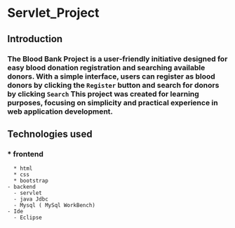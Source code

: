 # Servlet_Project

## Introduction
### The Blood Bank Project is a user-friendly initiative designed for easy blood donation registration and searching available donors. With a simple interface, users can register as blood donors by clicking the `Register` button and search for donors by clicking `Search` This project was created for learning purposes, focusing on simplicity and practical experience in web application development.

## Technologies used 
### * frontend
      * html
      * css
      * bootstrap
    - backend
      - servlet
      - java Jdbc
      - Mysql ( MySql WorkBench)
    - Ide
      - Eclipse
